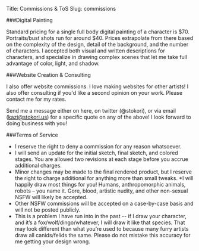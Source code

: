 Title: Commissions & ToS
Slug: commissions

###Digital Painting

Standard pricing for a single full body digital painting of a character is $70. Portraits/bust shots run for around $40. Prices extrapolate from there based on the complexity of the design, detail of the background, and the number of characters. I accepted both visual and written descriptions for characters, and specialize in drawing complex scenes that let me take full advantage of color, light, and shadow.

###Website Creation & Consulting

I also offer website commissions. I love making websites for other artists! I also offer consulting if you'd like a second opinion on your work. Please contact me for my rates.

Send me a message either on here, on twitter (@stokori), or via email (kazi@stokori.us) for a specific quote on any of the above! I look forward to doing business with you!

###Terms of Service

 * I reserve the right to deny a commission for any reason whatsoever.
 * I will send an update for the initial sketch, final sketch, and colored stages. You are allowed two revisions at each stage before you accrue additional charges.
 *  Minor changes may be made to the final rendered product, but I reserve the right to charge additional for anything more than small tweaks.
 *I will happily draw most things for you! Humans, anthropomorphic animals, robots – you name it. Gore, blood, artistic nudity, and other non-sexual NSFW will likely be accepted.
 * Other NSFW commissions will be accepted on a case-by-case basis and will not be posted publicly.
 * This is a problem I have run into in the past -- if I draw your character, and it’s a fox/wolf/dingo/whatever, I will draw it like that species. That may look different than what you’re used to because many furry artists draw all canids/felids the same. Please do not mistake this accuracy for me getting your design wrong.